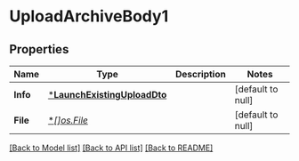 # UploadArchiveBody1

## Properties
Name | Type | Description | Notes
------------ | ------------- | ------------- | -------------
**Info** | [***LaunchExistingUploadDto**](LaunchExistingUploadDto.md) |  | [default to null]
**File** | [**[]*os.File**](*os.File.md) |  | [default to null]

[[Back to Model list]](../README.md#documentation-for-models) [[Back to API list]](../README.md#documentation-for-api-endpoints) [[Back to README]](../README.md)

